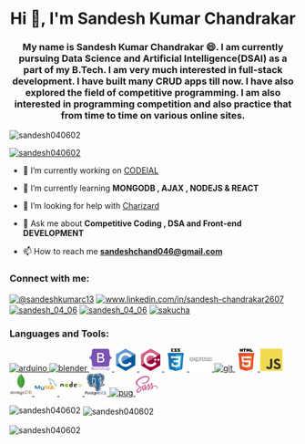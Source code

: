 <h1 align="center">Hi 👋, I'm Sandesh Kumar Chandrakar</h1>
<h3 align="center">My name is Sandesh Kumar Chandrakar 😄. I am currently pursuing Data Science and Artificial Intelligence(DSAI) as a part of my B.Tech. I am very much interested in full-stack development. I have built many CRUD apps till now. I have also explored the field of competitive programming. I am also interested in programming competition and also practice that from time to time on various online sites.</h3>

<p align="left"> <img src="https://komarev.com/ghpvc/?username=sandesh040602&label=Profile%20views&color=0e75b6&style=flat" alt="sandesh040602" /> </p>

<p align="left"> <a href="https://github.com/ryo-ma/github-profile-trophy"><img src="https://github-profile-trophy.vercel.app/?username=sandesh040602" alt="sandesh040602" /></a> </p>

- 🔭 I’m currently working on [CODEIAL](https://github.com/Sandesh040602/CODIAL)

- 🌱 I’m currently learning **MONGODB , AJAX , NODEJS & REACT**

- 🤝 I’m looking for help with [Charizard](https://github.com/Sandesh040602/charizard)

- 💬 Ask me about **Competitive Coding , DSA and Front-end DEVELOPMENT**

- 📫 How to reach me **sandeshchand046@gmail.com**

<h3 align="left">Connect with me:</h3>
<p align="left">
<a href="https://twitter.com/@sandeshkumarc13" target="blank"><img align="center" src="https://raw.githubusercontent.com/rahuldkjain/github-profile-readme-generator/master/src/images/icons/Social/twitter.svg" alt="@sandeshkumarc13" height="30" width="40" /></a>
<a href="https://linkedin.com/in/www.linkedin.com/in/sandesh-chandrakar2607" target="blank"><img align="center" src="https://raw.githubusercontent.com/rahuldkjain/github-profile-readme-generator/master/src/images/icons/Social/linked-in-alt.svg" alt="www.linkedin.com/in/sandesh-chandrakar2607" height="30" width="40" /></a>
<a href="https://www.codechef.com/users/sandesh_04_06" target="blank"><img align="center" src="https://cdn.jsdelivr.net/npm/simple-icons@3.1.0/icons/codechef.svg" alt="sandesh_04_06" height="30" width="40" /></a>
<a href="https://codeforces.com/profile/sandesh_04_06" target="blank"><img align="center" src="https://raw.githubusercontent.com/rahuldkjain/github-profile-readme-generator/master/src/images/icons/Social/codeforces.svg" alt="sandesh_04_06" height="30" width="40" /></a>
<a href="https://www.leetcode.com/sakucha" target="blank"><img align="center" src="https://raw.githubusercontent.com/rahuldkjain/github-profile-readme-generator/master/src/images/icons/Social/leet-code.svg" alt="sakucha" height="30" width="40" /></a>
</p>

<h3 align="left">Languages and Tools:</h3>
<p align="left"> <a href="https://www.arduino.cc/" target="_blank" rel="noreferrer"> <img src="https://cdn.worldvectorlogo.com/logos/arduino-1.svg" alt="arduino" width="40" height="40"/> </a> <a href="https://www.blender.org/" target="_blank" rel="noreferrer"> <img src="https://download.blender.org/branding/community/blender_community_badge_white.svg" alt="blender" width="40" height="40"/> </a> <a href="https://getbootstrap.com" target="_blank" rel="noreferrer"> <img src="https://raw.githubusercontent.com/devicons/devicon/master/icons/bootstrap/bootstrap-plain-wordmark.svg" alt="bootstrap" width="40" height="40"/> </a> <a href="https://www.cprogramming.com/" target="_blank" rel="noreferrer"> <img src="https://raw.githubusercontent.com/devicons/devicon/master/icons/c/c-original.svg" alt="c" width="40" height="40"/> </a> <a href="https://www.w3schools.com/cpp/" target="_blank" rel="noreferrer"> <img src="https://raw.githubusercontent.com/devicons/devicon/master/icons/cplusplus/cplusplus-original.svg" alt="cplusplus" width="40" height="40"/> </a> <a href="https://www.w3schools.com/css/" target="_blank" rel="noreferrer"> <img src="https://raw.githubusercontent.com/devicons/devicon/master/icons/css3/css3-original-wordmark.svg" alt="css3" width="40" height="40"/> </a> <a href="https://expressjs.com" target="_blank" rel="noreferrer"> <img src="https://raw.githubusercontent.com/devicons/devicon/master/icons/express/express-original-wordmark.svg" alt="express" width="40" height="40"/> </a> <a href="https://git-scm.com/" target="_blank" rel="noreferrer"> <img src="https://www.vectorlogo.zone/logos/git-scm/git-scm-icon.svg" alt="git" width="40" height="40"/> </a> <a href="https://www.w3.org/html/" target="_blank" rel="noreferrer"> <img src="https://raw.githubusercontent.com/devicons/devicon/master/icons/html5/html5-original-wordmark.svg" alt="html5" width="40" height="40"/> </a> <a href="https://developer.mozilla.org/en-US/docs/Web/JavaScript" target="_blank" rel="noreferrer"> <img src="https://raw.githubusercontent.com/devicons/devicon/master/icons/javascript/javascript-original.svg" alt="javascript" width="40" height="40"/> </a> <a href="https://www.mongodb.com/" target="_blank" rel="noreferrer"> <img src="https://raw.githubusercontent.com/devicons/devicon/master/icons/mongodb/mongodb-original-wordmark.svg" alt="mongodb" width="40" height="40"/> </a> <a href="https://www.mysql.com/" target="_blank" rel="noreferrer"> <img src="https://raw.githubusercontent.com/devicons/devicon/master/icons/mysql/mysql-original-wordmark.svg" alt="mysql" width="40" height="40"/> </a> <a href="https://nodejs.org" target="_blank" rel="noreferrer"> <img src="https://raw.githubusercontent.com/devicons/devicon/master/icons/nodejs/nodejs-original-wordmark.svg" alt="nodejs" width="40" height="40"/> </a> <a href="https://www.postgresql.org" target="_blank" rel="noreferrer"> <img src="https://raw.githubusercontent.com/devicons/devicon/master/icons/postgresql/postgresql-original-wordmark.svg" alt="postgresql" width="40" height="40"/> </a> <a href="https://pugjs.org" target="_blank" rel="noreferrer"> <img src="https://cdn.worldvectorlogo.com/logos/pug.svg" alt="pug" width="40" height="40"/> </a> <a href="https://sass-lang.com" target="_blank" rel="noreferrer"> <img src="https://raw.githubusercontent.com/devicons/devicon/master/icons/sass/sass-original.svg" alt="sass" width="40" height="40"/> </a> </p>

<p><img align="left" src="https://github-readme-stats.vercel.app/api/top-langs?username=sandesh040602&show_icons=true&locale=en&layout=compact" alt="sandesh040602" /></p>

<p>&nbsp;<img align="center" src="https://github-readme-stats.vercel.app/api?username=sandesh040602&show_icons=true&locale=en" alt="sandesh040602" /></p>

<p><img align="center" src="https://github-readme-streak-stats.herokuapp.com/?user=sandesh040602&" alt="sandesh040602" /></p>
